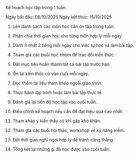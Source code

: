 Kế hoạch học tập trong 1 tuần:

Ngày bắt đầu: 08/10/2025
Ngày kết thúc: 15/10/2025

1. Lên danh sách các môn học cần ôn tập trong tuần.
2. Phân chia thời gian học cho từng môn hợp lý mỗi ngày.
3. Dành ít nhất 2 tiếng mỗi ngày cho việc tự học và làm bài tập.
4. Tham gia các buổi học nhóm để trao đổi kiến thức.
5. Đặt mục tiêu hoàn thành tất cả bài tập trước hạn.
6. Ôn lại kiến thức cũ vào cuối mỗi ngày.
7. Đọc thêm tài liệu tham khảo ngoài giáo trình.
8. Thực hành lập trình hoặc làm bài tập thực tế.
9. Đánh giá lại tiến độ học tập vào cuối tuần.
10. Điều chỉnh kế hoạch nếu cần để đạt hiệu quả cao nhất.

11. Tham khảo ý kiến thầy cô khi gặp khó khăn.
12. Tham gia các buổi hội thảo, workshop về kỹ năng mềm.
13. Đặt thời gian nghỉ ngơi hợp lý để tránh căng thẳng.
14. Tổng kết lại những gì đã học được vào cuối tuần.
